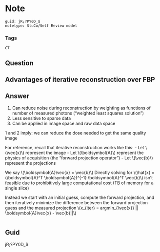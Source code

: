 # Note
```
guid: jR;?PY0D_$
notetype: StuCo/Self Review model
```

### Tags
```
CT
```

## Question
<h2>Advantages of iterative reconstruction over FBP</h2>

## Answer
<section>
<ol>
<li>Can reduce noise during reconstruction by weighting as functions of number of measured photons (“weighted least squares solution”)</li>
<li>Less sensitive to sparse data</li>
<li>Can be applied in image space and raw data space</li>
</ol>
<p>1 and 2 imply: we can reduce the dose needed to get the same quality image </p>
<p>For reference, recall that iterative reconstruction works like this:
- Let \(\vec{x}\) represent the image
- Let \(\boldsymbol{A}\) represent the physics of acquisition (the “forward projection operator”)
- Let \(\vec{b}\) represent the projections</p>
<p>We say \(\boldsymbol{A}\vec{x} = \vec{b}\)
Directly solving for \(\hat{x} = (\boldsymbol{A}^T \boldsymbol{A})^{-1} \boldsymbol{A}^T \vec{b}\) isn’t feasible due to prohibitively large computational cost (TB of memory for a single slice)</p>
<p>Instead we start with an initial guess, compute the forward projection, and then iteratively minimize the difference between the forward projection guess and the measured projection
\(x_{iter} = argmin_{\vec{x}} || \boldsymbol{A}\vec{x} - \vec{b}||\) </p>
<p><img alt="" src="6D080DEC-2ACA-4B99-B74C-B57B17DBD5C0.png"/></p>


</section>

## Guid
jR;?PY0D_$
